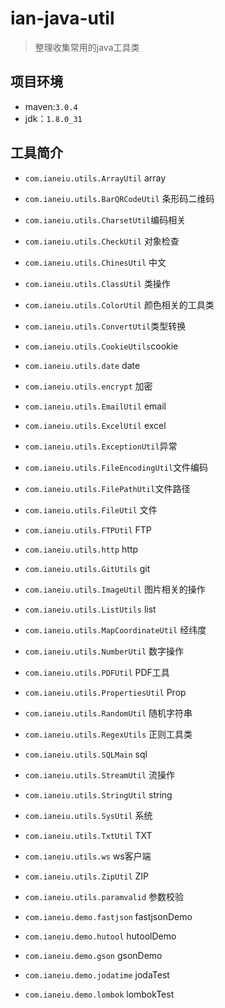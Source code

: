 # ian-java-util
> 整理收集常用的java工具类

## 项目环境
* maven:`3.0.4`
* jdk：`1.8.0_31`

## 工具简介
* `com.ianeiu.utils.ArrayUtil`	array
* `com.ianeiu.utils.BarQRCodeUtil`	条形码二维码
* `com.ianeiu.utils.CharsetUtil`编码相关
* `com.ianeiu.utils.CheckUtil`	对象检查
* `com.ianeiu.utils.ChinesUtil`	中文
* `com.ianeiu.utils.ClassUtil`	类操作
* `com.ianeiu.utils.ColorUtil`	颜色相关的工具类
* `com.ianeiu.utils.ConvertUtil`类型转换
* `com.ianeiu.utils.CookieUtils`cookie
* `com.ianeiu.utils.date`		date
* `com.ianeiu.utils.encrypt`	加密
* `com.ianeiu.utils.EmailUtil`	email
* `com.ianeiu.utils.ExcelUtil`	excel
* `com.ianeiu.utils.ExceptionUtil`异常
* `com.ianeiu.utils.FileEncodingUtil`文件编码
* `com.ianeiu.utils.FilePathUtil`文件路径
* `com.ianeiu.utils.FileUtil`	文件
* `com.ianeiu.utils.FTPUtil`	FTP
* `com.ianeiu.utils.http`		http
* `com.ianeiu.utils.GitUtils`	git
* `com.ianeiu.utils.ImageUtil`	图片相关的操作
* `com.ianeiu.utils.ListUtils`	list
* `com.ianeiu.utils.MapCoordinateUtil`	经纬度
* `com.ianeiu.utils.NumberUtil`	数字操作
* `com.ianeiu.utils.PDFUtil`	PDF工具
* `com.ianeiu.utils.PropertiesUtil`	Prop
* `com.ianeiu.utils.RandomUtil`	随机字符串
* `com.ianeiu.utils.RegexUtils`	正则工具类
* `com.ianeiu.utils.SQLMain`	sql
* `com.ianeiu.utils.StreamUtil`	流操作
* `com.ianeiu.utils.StringUtil`	string
* `com.ianeiu.utils.SysUtil`	系统
* `com.ianeiu.utils.TxtUtil`	TXT
* `com.ianeiu.utils.ws`			ws客户端
* `com.ianeiu.utils.ZipUtil`	ZIP
* `com.ianeiu.utils.paramvalid`	参数校验

* `com.ianeiu.demo.fastjson`	fastjsonDemo
* `com.ianeiu.demo.hutool`	    hutoolDemo
* `com.ianeiu.demo.gson`	    gsonDemo
* `com.ianeiu.demo.jodatime`	jodaTest
* `com.ianeiu.demo.lombok`	    lombokTest